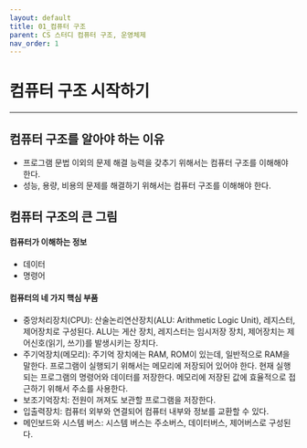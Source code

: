 ```yaml
---
layout: default
title: 01_컴퓨터 구조
parent: CS 스터디 컴퓨터 구조, 운영체제
nav_order: 1
---
```


# 컴퓨터 구조 시작하기

---

## 컴퓨터 구조를 알아야 하는 이유

- 프로그램 문법 이외의 문제 해결 능력을 갖추기 위해서는 컴퓨터 구조를 이해해야 한다.
- 성능, 용량, 비용의 문제를 해결하기 위해서는 컴퓨터 구조를 이해해야 한다.

## 컴퓨터 구조의 큰 그림

#### 컴퓨터가 이해하는 정보

- 데이터
- 명령어

#### 컴퓨터의 네 가지 핵심 부품

- 중앙처리장치(CPU): 산술논리연산장치(ALU: Arithmetic Logic Unit), 레지스터, 제어장치로 구성된다. ALU는 게산 장치, 레지스터는 임시저장 장치, 제어장치는 제어신호(읽기, 쓰기)를 발생시키는 장치다.
- 주기억장치(메모리): 주기억 장치에는 RAM, ROM이 있는데, 일반적으로 RAM을 말한다. 프로그램이 실행되기 위해서는 메모리에 저장되어 있어야 한다. 현재 실행되는 프로그램의 명령어와 데이터를 저장한다. 메모리에 저장된 값에 효율적으로 접근하기 위해서 주소를 사용한다.
- 보조기억장치: 전원이 꺼져도 보관할 프로그램을 저장한다.
- 입출력장치: 컴퓨터 외부와 연결되어 컴퓨터 내부와 정보를 교환할 수 있다.
- 메인보드와 시스템 버스: 시스템 버스는 주소버스, 데이터버스, 제어버스로 구성된다.

